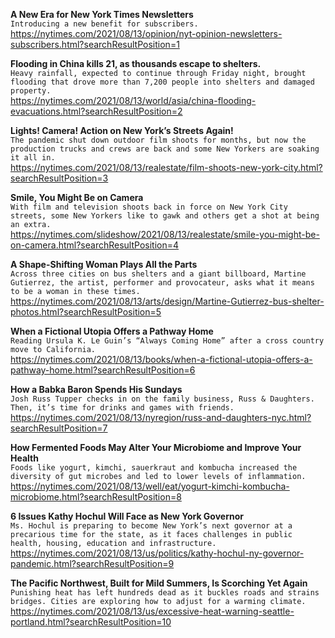 **A New Era for New York Times Newsletters**\
`Introducing a new benefit for subscribers.`\
https://nytimes.com/2021/08/13/opinion/nyt-opinion-newsletters-subscribers.html?searchResultPosition=1

**Flooding in China kills 21, as thousands escape to shelters.**\
`Heavy rainfall, expected to continue through Friday night, brought flooding that drove more than 7,200 people into shelters and damaged property.`\
https://nytimes.com/2021/08/13/world/asia/china-flooding-evacuations.html?searchResultPosition=2

**Lights! Camera! Action on New York’s Streets Again!**\
`The pandemic shut down outdoor film shoots for months, but now the production trucks and crews are back and some New Yorkers are soaking it all in.`\
https://nytimes.com/2021/08/13/realestate/film-shoots-new-york-city.html?searchResultPosition=3

**Smile, You Might Be on Camera**\
`With film and television shoots back in force on New York City streets, some New Yorkers like to gawk and others get a shot at being an extra.`\
https://nytimes.com/slideshow/2021/08/13/realestate/smile-you-might-be-on-camera.html?searchResultPosition=4

**A Shape-Shifting Woman Plays All the Parts**\
`Across three cities on bus shelters and a giant billboard, Martine Gutierrez, the artist, performer and provocateur, asks what it means to be a woman in these times.`\
https://nytimes.com/2021/08/13/arts/design/Martine-Gutierrez-bus-shelter-photos.html?searchResultPosition=5

**When a Fictional Utopia Offers a Pathway Home**\
`Reading Ursula K. Le Guin’s “Always Coming Home” after a cross country move to California.`\
https://nytimes.com/2021/08/13/books/when-a-fictional-utopia-offers-a-pathway-home.html?searchResultPosition=6

**How a Babka Baron Spends His Sundays**\
`Josh Russ Tupper checks in on the family business, Russ & Daughters. Then, it’s time for drinks and games with friends.`\
https://nytimes.com/2021/08/13/nyregion/russ-and-daughters-nyc.html?searchResultPosition=7

**How Fermented Foods May Alter Your Microbiome and Improve Your Health**\
`Foods like yogurt, kimchi, sauerkraut and kombucha increased the diversity of gut microbes and led to lower levels of inflammation.`\
https://nytimes.com/2021/08/13/well/eat/yogurt-kimchi-kombucha-microbiome.html?searchResultPosition=8

**6 Issues Kathy Hochul Will Face as New York Governor**\
`Ms. Hochul is preparing to become New York’s next governor at a precarious time for the state, as it faces challenges in public health, housing, education and infrastructure.`\
https://nytimes.com/2021/08/13/us/politics/kathy-hochul-ny-governor-pandemic.html?searchResultPosition=9

**The Pacific Northwest, Built for Mild Summers, Is Scorching Yet Again**\
`Punishing heat has left hundreds dead as it buckles roads and strains bridges. Cities are exploring how to adjust for a warming climate.`\
https://nytimes.com/2021/08/13/us/excessive-heat-warning-seattle-portland.html?searchResultPosition=10

